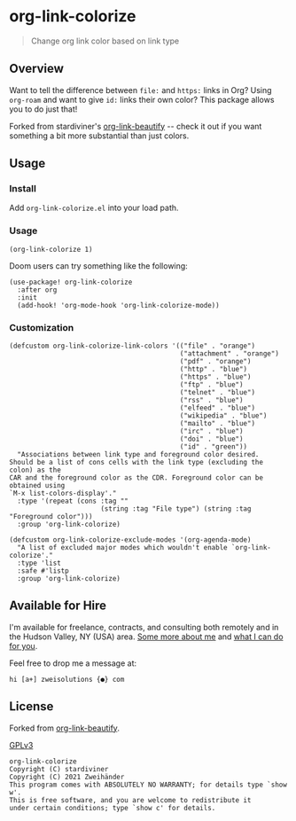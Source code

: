 # org-link-colorize

> Change org link color based on link type

## Overview

Want to tell the difference between `file:` and `https:` links in Org? Using `org-roam` and want to give `id:` links their own color? This package allows you to do just that!

Forked from stardiviner's [org-link-beautify](https://github.com/stardiviner/org-link-beautify) -- check it out if you want something a bit more substantial than just colors.

## Usage

### Install

Add `org-link-colorize.el` into your load path.

### Usage

```elisp
(org-link-colorize 1)
```

Doom users can try something like the following:

```elisp
(use-package! org-link-colorize
  :after org
  :init
  (add-hook! 'org-mode-hook 'org-link-colorize-mode))
```

### Customization

```elisp
(defcustom org-link-colorize-link-colors '(("file" . "orange")
                                           ("attachment" . "orange")
                                           ("pdf" . "orange")
                                           ("http" . "blue")
                                           ("https" . "blue")
                                           ("ftp" . "blue")
                                           ("telnet" . "blue")
                                           ("rss" . "blue")
                                           ("elfeed" . "blue")
                                           ("wikipedia" . "blue")
                                           ("mailto" . "blue")
                                           ("irc" . "blue")
                                           ("doi" . "blue")
                                           ("id" . "green"))
  "Associations between link type and foreground color desired.
Should be a list of cons cells with the link type (excluding the colon) as the
CAR and the foreground color as the CDR. Foreground color can be obtained using
`M-x list-colors-display'."
  :type '(repeat (cons :tag ""
                       (string :tag "File type") (string :tag "Foreground color")))
  :group 'org-link-colorize)
```

```elisp
(defcustom org-link-colorize-exclude-modes '(org-agenda-mode)
  "A list of excluded major modes which wouldn't enable `org-link-colorize'."
  :type 'list
  :safe #'listp
  :group 'org-link-colorize)
```

## Available for Hire

I'm available for freelance, contracts, and consulting both remotely and in the Hudson Valley, NY (USA) area. [Some more about me](https://www.zweisolutions.com/about.html) and [what I can do for you](https://www.zweisolutions.com/services.html).

Feel free to drop me a message at:

```
hi [a+] zweisolutions {●} com
```

## License

Forked from [org-link-beautify](https://github.com/stardiviner/org-link-beautify).

[GPLv3](./LICENSE)

    org-link-colorize
    Copyright (C) stardiviner
    Copyright (C) 2021 Zweihänder
    This program comes with ABSOLUTELY NO WARRANTY; for details type `show w'.
    This is free software, and you are welcome to redistribute it
    under certain conditions; type `show c' for details.
